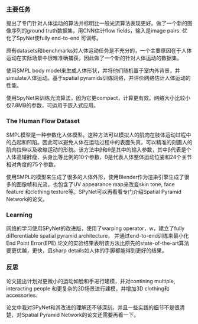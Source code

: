 ### 主要任务
提出了专门针对人体运动的算法并标明比一般光流算法表现更好。做了一个新的图像序列的ground truth数据集，用CNN估计flow fields，输入是image pairs. 优化了SpyNet使fully end-to-end 可训练。  

原有datasets和benchmarks对人体运动任务是不充分的，一个主要原因在于人体运动在实际场景中很难准确捕获，因此做了一个新的针对人体运动的数据集。  

使用SMPL body model来生成人体形状，并将他们随机置于室内外背景，并simulate人体运动。基于spatial pyramids训练网络，并评价网络估计人体运动的性能。  

使用SpyNet来训练光流算法，因为它更compact，计算更有效。网络大小比较小仅7.8MB的参数，可运用于嵌入式应用。   

### The Human Flow Dataset
SMPL模型是一种参数化人体模型。这种方法可以模拟人的肌肉在肢体运动过程中的凸起和凹陷。因此可以避免人体在运动过程中的表面失真，可以精准的刻画人的肌肉拉伸以及收缩运动的形貌。该方法中β和θ是其中的输入参数，其中β代表是个人体高矮胖瘦、头身比等比例的10个参数，θ是代表人体整体运动位姿和24个关节相对角度的75个参数。  

使用SMPL的模型来生成了很多的人体外形，使用Blender作为渲染引擎生成了很多的图像帧和光流，也包含了UV appearance map来改变skin tone, face feature 和clothing texture等。SPyNet可以再看看专门介绍Spatial Pyramid Network的论文。

### Learning
网络的学习使用SPyNet的改进版，使用了warping operator，w，建立了fully differentiable spatial pyramid architecture， 并通过end-to-end训练来最小化End Point Error(EPE).论文的实验结果表明该方法比原先的state-of-the-art算法要更优越，更快，且sharp details如人体的手脚都能得到更好的结果。

### 反思
论文提出计划对更微小的运动如脸和手进行建模，并对contining multiple, interacting people 和更复杂的3D场景进行建模，并增加3D clothing和accessories.  

论文中我对SPyNet和其改进的理解还不够深刻，并且一些实践的细节不是很清楚，对Spatial Pyramid Network的论文还需要再看一下。